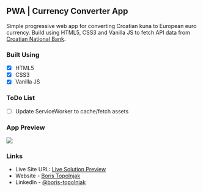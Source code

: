 ## PWA | Currency Converter App
Simple progressive web app for converting Croatian kuna to European euro currency. Build using HTML5, CSS3 and Vanilla JS to fetch API data from [Croatian National Bank](https://www.hnb.hr/).

### Built Using
- [x] HTML5
- [x] CSS3
- [x] Vanilla JS

### ToDo List
- [ ] Update ServiceWorker to cache/fetch assets

### App Preview
![](./screenshot.jpg)

### Links
- Live Site URL: [Live Solution Preview](https://btopolnjak.github.io/pwa-currency-converter/)
- Website - [Boris Topolnjak](https://github.com/btopolnjak)
- LinkedIn - [@boris-topolnjak](https://www.linkedin.com/in/boris-topolnjak-23334b104/)